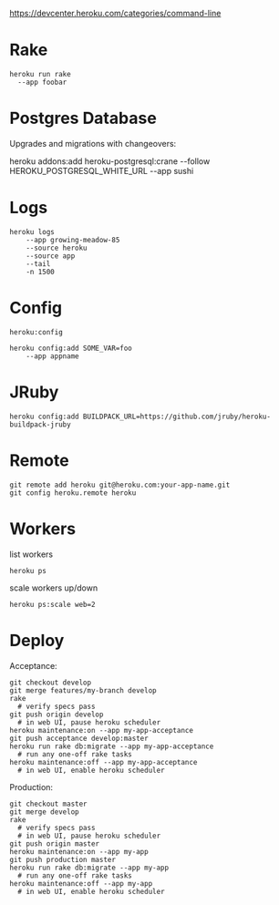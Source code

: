 
https://devcenter.heroku.com/categories/command-line

# Rake

    heroku run rake
      --app foobar

# Postgres Database

Upgrades and migrations with changeovers:

heroku addons:add heroku-postgresql:crane --follow HEROKU_POSTGRESQL_WHITE_URL --app sushi

# Logs

    heroku logs
    	--app growing-meadow-85
    	--source heroku
    	--source app
    	--tail
    	-n 1500

# Config

    heroku:config

    heroku config:add SOME_VAR=foo
        --app appname

# JRuby

    heroku config:add BUILDPACK_URL=https://github.com/jruby/heroku-buildpack-jruby

# Remote

    git remote add heroku git@heroku.com:your-app-name.git
    git config heroku.remote heroku

# Workers

list workers

    heroku ps

scale workers up/down

    heroku ps:scale web=2

# Deploy

Acceptance:

    git checkout develop
    git merge features/my-branch develop
    rake
      # verify specs pass
    git push origin develop
      # in web UI, pause heroku scheduler
    heroku maintenance:on --app my-app-acceptance
    git push acceptance develop:master
    heroku run rake db:migrate --app my-app-acceptance
      # run any one-off rake tasks
    heroku maintenance:off --app my-app-acceptance
      # in web UI, enable heroku scheduler

Production:

    git checkout master
    git merge develop
    rake
      # verify specs pass
      # in web UI, pause heroku scheduler
    git push origin master
    heroku maintenance:on --app my-app
    git push production master
    heroku run rake db:migrate --app my-app
      # run any one-off rake tasks
    heroku maintenance:off --app my-app
      # in web UI, enable heroku scheduler
